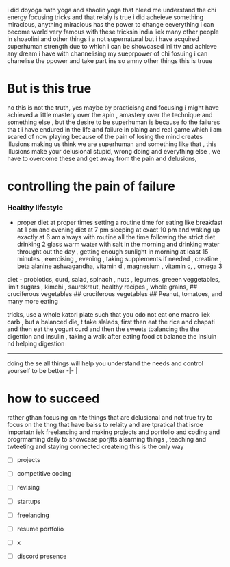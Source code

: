 i did doyoga hath yoga and shaolin yoga that hleed me understand the chi energy focusing tricks and that relaly is true i did acheieve something miraclous, anything miraclous has the power to change eeverything  i can become world very famous with these tricksin india liek many other people in shoaolini and other things i a not supernatural but i have acquired superhuman strength due to which i can be showcased ini ttv and achieve any dream i have with channelising my sueprpower of chi fosuing i can chanelise the ppower and take part ins so  amny other things this is truue 

# But is this true

no this is not the truth, yes maybe by practicisng and focusing i might have achieved a little mastery over the apin , amastery over the technique and something else , but the desire to be superhuman is because fo the failures tha t i have endured in the life and failure in plaing and real game which i am scared of now playing because of the pain of losing the mind creates illusions making us think we are superhuman  and something like that , this illusions make your delusional stupid, wrong doing and everything else ,  we have to overcome these and get away from the pain and delusions, 


# controlling the pain of failure
### Healthy lifestyle 
* proper diet at proper times setting a routine time for eating like breakfast at 1 pm and evening diet at 7 pm sleeping at exact 10 pm and waking up exactly at 6 am always with routine all the time following the strict diet drinking 2 glass warm water with salt in the morning and drinking water throught out the day , getting enough sunlight in morning at least 15 minutes , exercising , evening , taking supplements  if needed , creatine , beta alanine ashwagandha, vitamin d , magnesium , vitamin c, , omega 3

diet - probiotics, curd, salad, spinach ,  nuts , legumes, greeen veggetables, limit sugars , kimchi , saurekraut, healthy recipes  , whole grains, ## cruciferous vegetables ## cruciferous vegetables ## Peanut, tomatoes, and many more eating 

tricks, use a whole katori plate such that you cdo not eat one macro liek carb , but a balanced die, t take slalads,  first then eat the rice and chapati and then eat the yogurt curd  and then the sweets tbalancing the the digettion and insulin , taking a walk after eating food ot balance the insluin nd helping digestion 

- - - 
doing the se all things will help  you understand the needs and control yourself to be better 
-|-
 | 





# how to succeed
 rather gthan focusing on hte things that are delusional and not true try to focus on the thng that have baiss to relaity and are tpratical that isroe importatn iek freelancing and making projects and portfolio and coding and progrmaming  daily to showcase porjtts alearning things , teaching and twteeting and staying connected createing this is the only way 
 * [ ] projects
 * [ ] competitive coding
 * [ ] revising
 * [ ] startups
 * [ ] freelancing
 * [ ] resume portfolio
 * [ ] x
 * [ ] discord presence
 